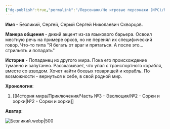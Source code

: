 ```yaml
---
{"dg-publish":true,"permalink":"/Персонажи/Не игровые персонажи (NPC)/NPC/Светлоземье/Безликий/","noteIcon":"","created":"2025-10-01T12:26:26.218+03:00","updated":"2025-10-01T12:31:49.833+03:00"}
---
```


**Имя** - Безликий, Сергей, Серый Сергей Николаевич Скворцов.

**Манера общения** - дикий акцент из-за языкового барьера. Освоил местную речь на примере орков, но не перенял их специфический говор. Что-то типа "Я бегать от враг и прятаться. А после это... стрильять и попадать" 

**История** - Попаданец из другого мира. Пока его происхождение туманно и запутанно. Рассказывает, что упал с транспортного корабля, вместе со взводом. Хочет найти боевых товарищей и корабль. По возможности - вернуться к себе, в свой родной мир. 

**Хронология**:
1. [[История мира/Приключения/Часть №3 - Эволюция/№2 - Сорки и хорки\|№2 - Сорки и хорки]]

**Аватар**:

![Безликий.webp|500](/img/user/system/img/NPC/%D0%A1%D0%B2%D0%B5%D1%82%D0%BB%D0%BE%D0%B7%D0%B5%D0%BC%D1%8C%D0%B5/%D0%91%D0%B5%D0%B7%D0%BB%D0%B8%D0%BA%D0%B8%D0%B9.webp)